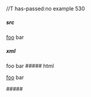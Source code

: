 //T has-passed:no
example 530
##### src
[foo] bar

[foo]: /url
##### xml
<?xml version="1.0" encoding="UTF-8"?>
<!DOCTYPE document SYSTEM "CommonMark.dtd">
<document xmlns="http://commonmark.org/xml/1.0">
  <paragraph>
    <link destination="/url" title="">
      <text>foo</text>
    </link>
    <text> bar</text>
  </paragraph>
</document>
##### html
<p><a href="/url">foo</a> bar</p>
#####
